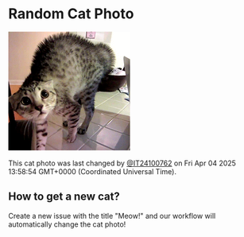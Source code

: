 # Random Cat Photo

![Random Cat](./images/cat.jpg?v=1743775135376)

This cat photo was last changed by [@IT24100762](https://github.com/IT24100762) on Fri Apr 04 2025 13:58:54 GMT+0000 (Coordinated Universal Time).

## How to get a new cat?

Create a new issue with the title "Meow!" and our workflow will automatically change the cat photo!
